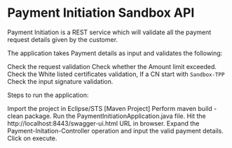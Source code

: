 # Payment Initiation Sandbox API

Payment Initiation is a REST service which will validate all the payment request details given by the customer.

The application takes Payment details as input and validates the following:

Check the request validation
Check whether the Amount limit exceeded.
Check the White listed certificates validation, If a CN start with `Sandbox-TPP`
Check the input signature validation.

Steps to run the application:

Import the project in Eclipse/STS [Maven Project]
Perform maven build - clean package.
Run the PaymentInitiationApplication.java file.
Hit the http://localhost:8443/swagger-ui.html URL in browser.
Expand the Payment-Initation-Controller operation and input the valid payment details.
Click on execute.
